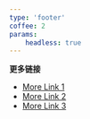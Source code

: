 ```yaml
---
type: 'footer'
coffee: 2
params:
    headless: true
---
```


**更多链接**

- [More Link 1](#)
- [More Link 2](#)
- [More Link 3](#)